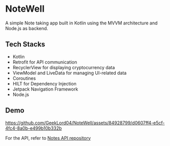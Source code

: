 
# NoteWell

A simple Note taking app built in Kotlin using the MVVM architecture and Node.js as backend.

## Tech Stacks
- Kotlin
- Retrofit for API communication
- RecyclerView for displaying cryptocurrency data
- ViewModel and LiveData for managing UI-related data
- Coroutines
- HILT for Dependency Injection
- Jetpack Navigation Framework
- Node.js 

## Demo
https://github.com/GeekLord04/NoteWell/assets/84928799/d0607ff4-e5cf-4fc4-8a0b-e499b10b332b

For the API, refer to <a href = "https://github.com/GeekLord04/Notes-API">Notes API repository </a>

